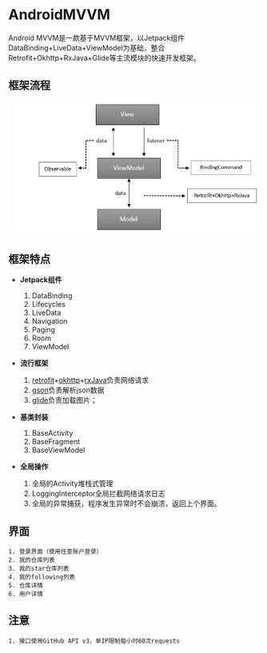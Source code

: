 # AndroidMVVM
Android MVVM是一款基于MVVM框架，以Jetpack组件DataBinding+LiveData+ViewModel为基础，整合Retrofit+Okhttp+RxJava+Glide等主流模块的快速开发框架。

## 框架流程
![](./img/fc.png)

## 框架特点
- **Jetpack组件**

	1. DataBinding
	2. Lifecycles
	3. LiveData
	4. Navigation
	5. Paging
	6. Room
    7. ViewModel

- **流行框架**

	1. [retrofit](https://github.com/square/retrofit)+[okhttp](https://github.com/square/okhttp)+[rxJava](https://github.com/ReactiveX/RxJava)负责网络请求
	2. [gson](https://github.com/google/gson)负责解析json数据
    3. [glide](https://github.com/bumptech/glide)负责加载图片；

- **基类封装**

	1. BaseActivity
	2. BaseFragment
    3. BaseViewModel

- **全局操作**

	1. 全局的Activity堆栈式管理
	2. LoggingInterceptor全局拦截网络请求日志
   	3. 全局的异常捕获，程序发生异常时不会崩溃，返回上个界面。

## 界面

    1. 登录界面（使用任意账户登录）
    2. 我的仓库列表
    3. 我的star仓库列表
    4. 我的following列表
    5. 仓库详情
    6. 用户详情

## 注意

    1. 接口使用GitHub API v3，单IP限制每小时60次requests
